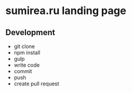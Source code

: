 # sumirea.ru landing page

## Development

* git clone
* npm install
* gulp
* write code
* commit
* push
* create pull request
